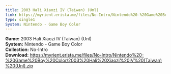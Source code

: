 ```yaml
---
title: 2003 Hali Xiaozi IV (Taiwan) (Unl)
link: https://myrient.erista.me/files/No-Intro/Nintendo%20-%20Game%20Boy%20Color/2003%20Hali%20Xiaozi%20IV%20(Taiwan)%20(Unl).zip
type: single1
System: Nintendo - Game Boy Color
---
```

<b>Game:</b> 2003 Hali Xiaozi IV (Taiwan) (Unl)<br>
<b>System:</b> Nintendo - Game Boy Color<br>
<b>Collection:</b> No-Intro<br>
<b>Download:</b> https://myrient.erista.me/files/No-Intro/Nintendo%20-%20Game%20Boy%20Color/2003%20Hali%20Xiaozi%20IV%20(Taiwan)%20(Unl).zip